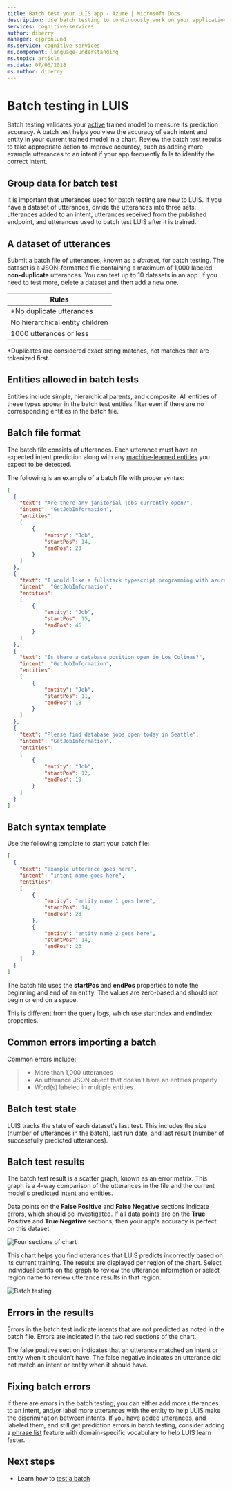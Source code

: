 ```yaml
---
title: Batch test your LUIS app - Azure | Microsoft Docs
description: Use batch testing to continuously work on your application to refine it and improve its language understanding.
services: cognitive-services
author: diberry
manager: cjgronlund
ms.service: cognitive-services
ms.component: language-understanding
ms.topic: article
ms.date: 07/06/2018
ms.author: diberry
---
```


# Batch testing in LUIS

Batch testing validates your [active](luis-concept-version.md#active-version) trained model to measure its prediction accuracy. A batch test helps you view the accuracy of each intent and entity in your current trained model in a chart. Review the batch test results to take appropriate action to improve accuracy, such as adding more example utterances to an intent if your app frequently fails to identify the correct intent.

## Group data for batch test
It is important that utterances used for batch testing are new to LUIS. If you have a dataset of utterances, divide the utterances into three sets: utterances added to an intent, utterances received from the published endpoint, and utterances used to batch test LUIS after it is trained. 

## A dataset of utterances
Submit a batch file of utterances, known as a *dataset*, for batch testing. The dataset is a JSON-formatted file containing a maximum of 1,000 labeled **non-duplicate** utterances. You can test up to 10 datasets in an app. If you need to test more, delete a dataset and then add a new one.

|**Rules**|
|--|
|*No duplicate utterances|
|No hierarchical entity children|
|1000 utterances or less|

*Duplicates are considered exact string matches, not matches that are tokenized first. 

## Entities allowed in batch tests
Entities include simple, hierarchical parents, and composite. All entities of these types appear in the batch test entities filter even if there are no corresponding entities in the batch file.


<a name="json-file-with-no-duplicates"></a>
<a name="example-batch-file"></a>
## Batch file format
The batch file consists of utterances. Each utterance must have an expected intent prediction along with any [machine-learned entities](luis-concept-entity-types.md#types-of-entities) you expect to be detected. 

The  following is an example of a batch file with proper syntax:

```JSON
[
  {
    "text": "Are there any janitorial jobs currently open?",
    "intent": "GetJobInformation",
    "entities": 
    [
        {
            "entity": "Job",
            "startPos": 14,
            "endPos": 23
        }
    ]
  },
  {
    "text": "I would like a fullstack typescript programming with azure job",
    "intent": "GetJobInformation",
    "entities": 
    [
        {
            "entity": "Job",
            "startPos": 15,
            "endPos": 46
        }
    ]
  },
  {
    "text": "Is there a database position open in Los Colinas?",
    "intent": "GetJobInformation",
    "entities": 
    [
        {
            "entity": "Job",
            "startPos": 11,
            "endPos": 18
        }
    ]
  },
  {
    "text": "Please find database jobs open today in Seattle",
    "intent": "GetJobInformation",
    "entities": 
    [
        {
            "entity": "Job",
            "startPos": 12,
            "endPos": 19
        }
    ]
  }
]
```

## Batch syntax template

Use the following template to start your batch file:

```JSON
[
  {
    "text": "example utterance goes here",
    "intent": "intent name goes here",
    "entities": 
    [
        {
            "entity": "entity name 1 goes here",
            "startPos": 14,
            "endPos": 23
        },
        {
            "entity": "entity name 2 goes here",
            "startPos": 14,
            "endPos": 23
        }
    ]
  }
]
```

The batch file uses the **startPos** and **endPos** properties to note the beginning and end of an entity. The values are zero-based and should not begin or end on a space. 

This is different from the query logs, which use startIndex and endIndex properties. 


## Common errors importing a batch
Common errors include: 

> * More than 1,000 utterances
> * An utterance JSON object that doesn't have an entities property
> * Word(s) labeled in multiple entities

## Batch test state
LUIS tracks the state of each dataset's last test. This includes the size (number of utterances in the batch), last run date, and last result (number of successfully predicted utterances).

<a name="sections-of-the-results-chart"></a>
## Batch test results
The batch test result is a scatter graph, known as an error matrix. This graph is a 4-way comparison of the utterances in the file and the current model's predicted intent and entities. 

Data points on the **False Positive** and **False Negative** sections indicate errors, which should be investigated. If all data points are on the **True Positive** and **True Negative** sections, then your app's accuracy is perfect on this dataset.

![Four sections of chart](./media/luis-concept-batch-test/chart-sections.png)

This chart helps you find utterances that LUIS predicts incorrectly based on its current training. The results are displayed per region of the chart. Select individual points on the graph to review the utterance information or select region name to review utterance results in that region.

![Batch testing](./media/luis-concept-batch-test/batch-testing.png)

## Errors in the results
Errors in the batch test indicate intents that are not predicted as noted in the batch file. Errors are indicated in the two red sections of the chart. 

The false positive section indicates that an utterance matched an intent or entity when it shouldn't have. The false negative indicates an utterance did not match an intent or entity when it should have. 

## Fixing batch errors
If there are errors in the batch testing, you can either add more utterances to an intent, and/or label more utterances with the entity to help LUIS make the discrimination between intents. If you have added utterances, and labeled them, and still get prediction errors in batch testing, consider adding a [phrase list](luis-concept-feature.md) feature with domain-specific vocabulary to help LUIS learn faster. 

## Next steps

* Learn how to [test a batch](luis-how-to-batch-test.md)
